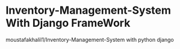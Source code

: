 # Inventory-Management-System With Django FrameWork


moustafakhalil1/Inventory-Management-System with python django
